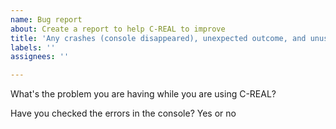 ```yaml
---
name: Bug report
about: Create a report to help C-REAL to improve
title: 'Any crashes (console disappeared), unexpected outcome, and unusable commands?'
labels: ''
assignees: ''

---
```


What's the problem you are having while you are using C-REAL?

Have you checked the errors in the console?
Yes or no
